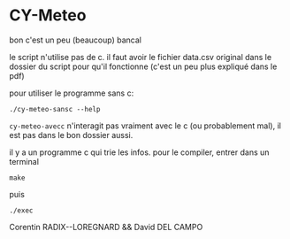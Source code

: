 # CY-Meteo

bon c'est un peu (beaucoup) bancal

le script n'utilise pas de c.
il faut avoir le fichier data.csv original dans le dossier du script pour qu'il fonctionne (c'est un peu plus expliqué dans le pdf)

pour utiliser le programme sans c:

`./cy-meteo-sansc --help`

`cy-meteo-avecc` n'interagit pas vraiment avec le c (ou probablement mal), il est pas dans le bon dossier aussi.

il y a un programme c qui trie les infos. 
pour le compiler, entrer dans un terminal 

`make`

puis 

`./exec`

Corentin RADIX--LOREGNARD && 
David DEL CAMPO
